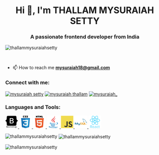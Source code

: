 <h1 align="center">Hi 👋, I'm THALLAM MYSURAIAH SETTY</h1>
<h3 align="center">A passionate frontend developer from India</h3>

<p align="left"> <img src="https://komarev.com/ghpvc/?username=thallammysuraiahsetty&label=Profile%20views&color=0e75b6&style=flat" alt="thallammysuraiahsetty" /> </p>

<p align="left"> <a href="https://twitter.com/" target="blank"><img src="https://img.shields.io/twitter/follow/?logo=twitter&style=for-the-badge" alt="" /></a> </p>

- 📫 How to reach me **mysuraiah18@gmail.com**

<h3 align="left">Connect with me:</h3>
<p align="left">
<a href="https://linkedin.com/in/mysuraiah setty" target="blank"><img align="center" src="https://raw.githubusercontent.com/rahuldkjain/github-profile-readme-generator/master/src/images/icons/Social/linked-in-alt.svg" alt="mysuraiah setty" height="30" width="40" /></a>
<a href="https://fb.com/mysuraiah thallam" target="blank"><img align="center" src="https://raw.githubusercontent.com/rahuldkjain/github-profile-readme-generator/master/src/images/icons/Social/facebook.svg" alt="mysuraiah thallam" height="30" width="40" /></a>
<a href="https://instagram.com/mysuraiah_" target="blank"><img align="center" src="https://raw.githubusercontent.com/rahuldkjain/github-profile-readme-generator/master/src/images/icons/Social/instagram.svg" alt="mysuraiah_" height="30" width="40" /></a>
</p>

<h3 align="left">Languages and Tools:</h3>
<p align="left"> <a href="https://getbootstrap.com" target="_blank" rel="noreferrer"> <img src="https://raw.githubusercontent.com/devicons/devicon/master/icons/bootstrap/bootstrap-plain-wordmark.svg" alt="bootstrap" width="40" height="40"/> </a> <a href="https://www.w3schools.com/css/" target="_blank" rel="noreferrer"> <img src="https://raw.githubusercontent.com/devicons/devicon/master/icons/css3/css3-original-wordmark.svg" alt="css3" width="40" height="40"/> </a> <a href="https://www.w3.org/html/" target="_blank" rel="noreferrer"> <img src="https://raw.githubusercontent.com/devicons/devicon/master/icons/html5/html5-original-wordmark.svg" alt="html5" width="40" height="40"/> </a> <a href="https://www.java.com" target="_blank" rel="noreferrer"> <img src="https://raw.githubusercontent.com/devicons/devicon/master/icons/java/java-original.svg" alt="java" width="40" height="40"/> </a> <a href="https://developer.mozilla.org/en-US/docs/Web/JavaScript" target="_blank" rel="noreferrer"> <img src="https://raw.githubusercontent.com/devicons/devicon/master/icons/javascript/javascript-original.svg" alt="javascript" width="40" height="40"/> </a> <a href="https://www.mysql.com/" target="_blank" rel="noreferrer"> <img src="https://raw.githubusercontent.com/devicons/devicon/master/icons/mysql/mysql-original-wordmark.svg" alt="mysql" width="40" height="40"/> </a> <a href="https://reactjs.org/" target="_blank" rel="noreferrer"> <img src="https://raw.githubusercontent.com/devicons/devicon/master/icons/react/react-original-wordmark.svg" alt="react" width="40" height="40"/> </a> </p>

<p><img align="left" src="https://github-readme-stats.vercel.app/api/top-langs?username=thallammysuraiahsetty&show_icons=true&locale=en&layout=compact" alt="thallammysuraiahsetty" /></p>

<p>&nbsp;<img align="center" src="https://github-readme-stats.vercel.app/api?username=thallammysuraiahsetty&show_icons=true&locale=en" alt="thallammysuraiahsetty" /></p>

<p><img align="center" src="https://github-readme-streak-stats.herokuapp.com/?user=thallammysuraiahsetty&" alt="thallammysuraiahsetty" /></p>
